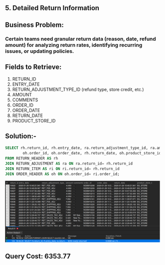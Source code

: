 ## 5. Detailed Return Information

## Business Problem:
### Certain teams need granular return data (reason, date, refund amount) for analyzing return rates, identifying recurring issues, or updating policies.

## Fields to Retrieve:
1. RETURN_ID
2. ENTRY_DATE
3. RETURN_ADJUSTMENT_TYPE_ID (refund type, store credit, etc.)
4. AMOUNT
5. COMMENTS
6. ORDER_ID
7. ORDER_DATE
8. RETURN_DATE
9. PRODUCT_STORE_ID

## Solution:-
```sql
SELECT rh.return_id, rh.entry_date, ra.return_adjustment_type_id, ra.amount, ra.comments,
		oh.order_id, oh.order_date, rh.return_date, oh.product_store_id
FROM RETURN_HEADER AS rh
JOIN RETURN_ADJUSTMENT AS ra ON ra.return_id= rh.return_id
JOIN RETURN_ITEM AS ri ON ri.return_id= rh.return_id
JOIN ORDER_HEADER AS oh ON oh.order_id= ri.order_id;

```
![alt text](image.png)

## Query Cost: 6353.77